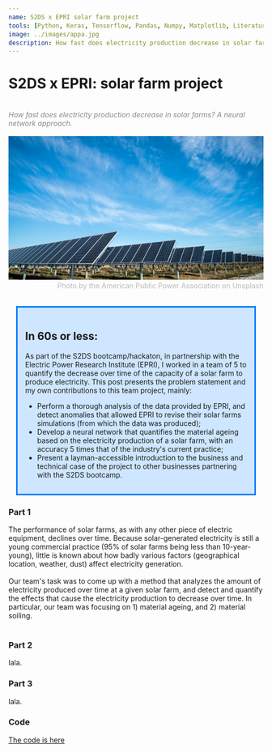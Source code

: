 ```yaml
---
name: S2DS x EPRI solar farm project
tools: [Python, Keras, Tensorflow, Pandas, Numpy, Matplotlib, Literature Research]
image: ../images/appa.jpg
description: How fast does electricity production decrease in solar farms? A neural network approach.
---
```


<h1><b>S2DS x EPRI: solar farm project</b></h1>
<br>
<div style="color: #888888; font-style: oblique">How fast does electricity production decrease in solar farms? A neural network approach.</div>
<br>
<img src="../images/appa.jpg">
<div style="color: #BABABA; text-align:right">Photo by the American Public Power Association on Unsplash</div>
<br>
<div style="background-color: #CEE6FF; border-width: 3px; border-color: #007BFF; border-style:solid; margin: 15px; padding: 15px">
<h2> In 60s or less:</h2>
  <div>As part of the S2DS bootcamp/hackaton, in partnership with the Electric Power Research Institute (EPRI), I worked in a team of 5 to quantify the decrease over time of the capacity of a solar farm to produce electricity. This post presents the problem statement and my own contributions to this team project, mainly:</div>
<div>
<ul>
    <li>Perform a thorough analysis of the data provided by EPRI, and detect anomalies that allowed EPRI to revise their solar farms simulations (from which the data was produced);</li>
    <li>Develop a neural network that quantifies the material ageing based on the electricity production of a solar farm, with an accuracy 5 times that of the industry's current practice;</li>
    <li>Present a layman-accessible introduction to the business and technical case of the project to other businesses partnering with the S2DS bootcamp.</li>
  </ul>
  </div>
</div>

### Part 1
  <div>The performance of solar farms, as with any other piece of electric equipment, declines over time. Because solar-generated electricity is still a young commercial practice (95% of solar farms being less than 10-year-young), little is known about how badly various factors (geographical location, weather, dust) affect electricity generation.</div>
  <br>
  <div>Our team's task was to come up with a method that analyzes the amount of electricity produced over time at a given solar farm, and detect and quantify the effects that cause the electricity production to decrease over time. In particular, our team was focusing on 1) material ageing, and 2) material soiling.</div>
  <br>

### Part 2
lala.

### Part 3
lala.

### Code
[The code is here](https://github.com/Rufski/PhD_work_Effective_parameters_retrieval_program)



